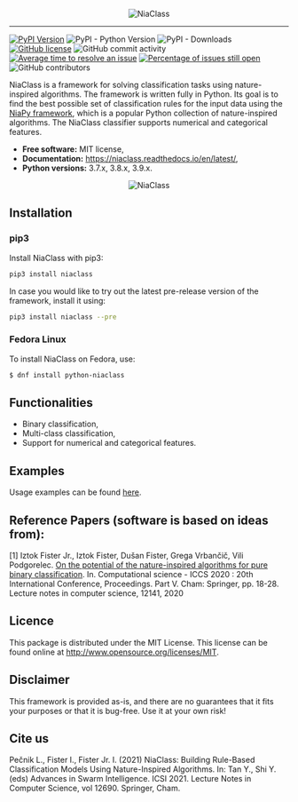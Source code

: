 <p align="center"><img src=".github/images/niaclass_logo.png" alt="NiaClass" title="NiaClass"/></p>

---

[![PyPI Version](https://img.shields.io/pypi/v/niaclass.svg)](https://pypi.python.org/pypi/niaclass)
![PyPI - Python Version](https://img.shields.io/pypi/pyversions/niaclass.svg)
![PyPI - Downloads](https://img.shields.io/pypi/dm/niaclass.svg)
[![GitHub license](https://img.shields.io/github/license/lukapecnik/niaclass.svg)](https://github.com/lukapecnik/niaclass/blob/master/LICENSE)
![GitHub commit activity](https://img.shields.io/github/commit-activity/w/lukapecnik/niaclass.svg)
[![Average time to resolve an issue](http://isitmaintained.com/badge/resolution/lukapecnik/niaclass.svg)](http://isitmaintained.com/project/lukapecnik/niaclass "Average time to resolve an issue")
[![Percentage of issues still open](http://isitmaintained.com/badge/open/lukapecnik/niaclass.svg)](http://isitmaintained.com/project/lukapecnik/niaclass "Percentage of issues still open")
![GitHub contributors](https://img.shields.io/github/contributors/lukapecnik/niaclass.svg)

NiaClass is a framework for solving classification tasks using nature-inspired algorithms. The framework is written fully in Python. Its goal is to find the best possible set of classification rules for the input data using the <a href="https://github.com/NiaOrg/NiaPy">NiaPy framework</a>, which is a popular Python collection of nature-inspired algorithms. The NiaClass classifier supports numerical and categorical features.

* **Free software:** MIT license,
* **Documentation:** https://niaclass.readthedocs.io/en/latest/,
* **Python versions:** 3.7.x, 3.8.x, 3.9.x.

<p align="center"><img src=".github/images/niaclass.png" alt="NiaClass" title="NiaClass"/></p>

## Installation

### pip3

Install NiaClass with pip3:

```sh
pip3 install niaclass
```

In case you would like to try out the latest pre-release version of the framework, install it using:

```sh
pip3 install niaclass --pre
```

### Fedora Linux

To install NiaClass on Fedora, use:

```sh
$ dnf install python-niaclass
```

## Functionalities

- Binary classification,
- Multi-class classification,
- Support for numerical and categorical features.

## Examples

Usage examples can be found [here](examples).

## Reference Papers (software is based on ideas from):

[1] Iztok Fister Jr., Iztok Fister, Dušan Fister, Grega Vrbančič, Vili Podgorelec. [On the potential of the nature-inspired algorithms for pure binary classification](http://www.iztok-jr-fister.eu/static/publications/267.pdf). In. Computational science - ICCS 2020 : 20th International Conference, Proceedings. Part V. Cham: Springer, pp. 18-28. Lecture notes in computer science, 12141, 2020

## Licence

This package is distributed under the MIT License. This license can be found online at <http://www.opensource.org/licenses/MIT>.

## Disclaimer

This framework is provided as-is, and there are no guarantees that it fits your purposes or that it is bug-free. Use it at your own risk!

## Cite us

Pečnik L., Fister I., Fister Jr. I. (2021) NiaClass: Building Rule-Based Classification Models Using Nature-Inspired Algorithms. In: Tan Y., Shi Y. (eds) Advances in Swarm Intelligence. ICSI 2021. Lecture Notes in Computer Science, vol 12690. Springer, Cham.


